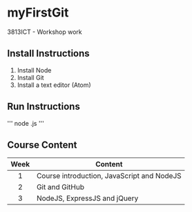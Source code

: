 # myFirstGit
3813ICT - Workshop work

## Install Instructions
1. Install Node
2. Install Git
3. Install a text editor (Atom)

## Run Instructions
'''
node <yourscript>.js
'''

## Course Content
| Week  | Content                                    |
|:-----:| ------------------------------------------ |
| 1     | Course introduction, JavaScript and NodeJS |
| 2     | Git and GitHub                             |  
| 3     | NodeJS, ExpressJS and jQuery               |
